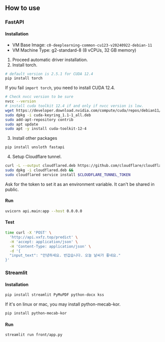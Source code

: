 ## How to use

### FastAPI

#### Installation

* VM Base Image: `c0-deeplearning-common-cu123-v20240922-debian-11`
* VM Machine Type: g2-standard-8 (8 vCPUs, 32 GB memory)

1. Proceed automatic driver installation.
2. Install torch.

```bash
# default version is 2.5.1 for CUDA 12.4
pip install torch
```

If you fail `import torch`, you need to install CUDA 12.4.

```bash
# Check nvcc version to be sure
nvcc --version
# install cuda toolkit 12.4 if and only if nvcc version is low.
wget https://developer.download.nvidia.com/compute/cuda/repos/debian11/x86_64/cuda-keyring_1.1-1_all.deb
sudo dpkg -i cuda-keyring_1.1-1_all.deb
sudo add-apt-repository contrib
sudo apt update
sudo apt -y install cuda-toolkit-12-4
```

3. Install other packages

```bash
pip install unsloth fastapi
```

4. Setup Cloudflare tunnel.

```bash
curl -L --output cloudflared.deb https://github.com/cloudflare/cloudflared/releases/latest/download/cloudflared-linux-amd64.deb &&
sudo dpkg -i cloudflared.deb &&
sudo cloudflared service install $CLOUDFLARE_TUNNEL_TOKEN 
```

Ask for the token to set it as an environment variable. It can't be shared in public.

#### Run

```bash
uvicorn api.main:app --host 0.0.0.0
```

#### Test

```bash
time curl -X 'POST' \
  'http://api.vxfz.top/predict' \
  -H 'accept: application/json' \
  -H 'Content-Type: application/json' \
  -d '{
  "input_text": "안녕하세요. 반갑습니다. 오늘 날씨가 좋네요."
}'
```

### Streamlit

#### Installation

```bash
pip install streamlit PyMuPDF python-docx kss
```

If it's on linux or mac, you may install python-mecab-kor.

```bash
pip install python-mecab-kor
```

#### Run

```bash
streamlit run front/app.py
```
